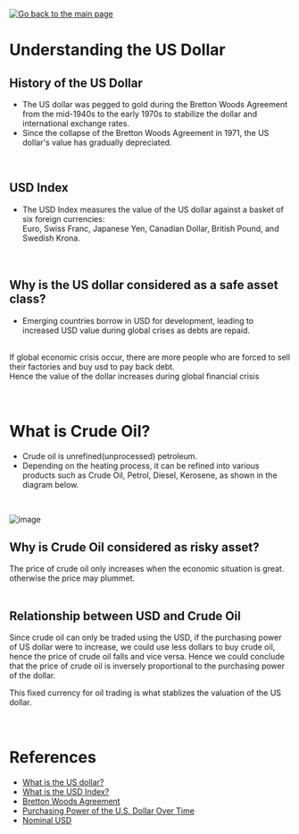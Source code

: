 [![Go back to the main page](https://img.shields.io/badge/Go_back_to_the_main_page-blueviolet.svg)](https://github.com/juho-creator/Investing/blob/main/README.md)

# Understanding the US Dollar

## History of the US Dollar
- The US dollar was pegged to gold during the Bretton Woods Agreement from the mid-1940s to the early 1970s to stabilize the dollar and international exchange rates.
- Since the collapse of the Bretton Woods Agreement in 1971, the US dollar's value has gradually depreciated.
</br>

## USD Index
- The USD Index measures the value of the US dollar against a basket of six foreign currencies: </br>
  Euro, Swiss Franc, Japanese Yen, Canadian Dollar, British Pound, and Swedish Krona.
</br></br></br>


## Why is the US dollar considered as a safe asset class? 
- Emerging countries borrow in USD for development, leading to increased USD value during global crises as debts are repaid. 
</br>
If global economic crisis occur, there are more people who are forced to sell their factories and buy usd to pay back debt.  </br>
Hence the value of the dollar increases during global financial crisis
</br></br></br>

# What is Crude Oil?
- Crude oil is unrefined(unprocessed) petroleum.
- Depending on the heating process, it can be refined into various products such as Crude Oil, Petrol, Diesel, Kerosene, as shown in the diagram below.
</br>

![image](https://github.com/juho-creator/Investing/assets/72856990/7205c08b-9f90-4297-ba51-eec17494210c)
</br>

## Why is Crude Oil considered as risky asset?
The price of crude oil only increases when the economic situation is great. otherwise the price may plummet.
</br></br>


## Relationship between USD and Crude Oil
Since crude oil can only be traded using the USD, if the purchasing power of US dollar were to increase, we could use less dollars to buy crude oil, hence the
price of crude oil falls and vice versa. Hence we could conclude that the price of crude oil is inversely proportional to the purchasing power of the dollar.

This fixed currency for oil trading is what stablizes the valuation of the US dollar.
</br></br></br>


# References
- [What is the US dollar?](https://www.investopedia.com/terms/forex/u/usd-united-states-dollar.asp)
- [What is the USD Index?](https://www.investopedia.com/terms/u/usdx.asp)
- [Bretton Woods Agreement](https://www.investopedia.com/terms/b/brettonwoodsagreement.asp)
- [Purchasing Power of the U.S. Dollar Over Time](https://www.visualcapitalist.com/purchasing-power-of-the-u-s-dollar-over-time/)
- [Nominal USD](https://fred.stlouisfed.org/series/DTWEXBGS)

